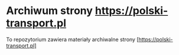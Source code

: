 # Archiwum strony https://polski-transport.pl
To repozytorium zawiera materiały archiwalne strony [https://polski-transport.pl]
